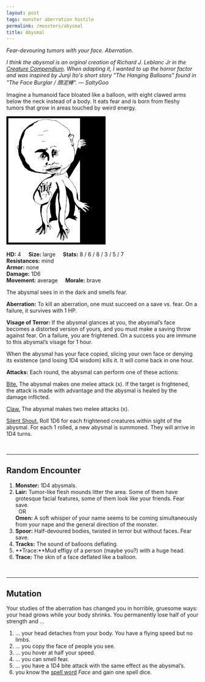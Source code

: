 ```yaml
---
layout: post
tags: monster aberration hostile
permalink: /monsters/abysmal
title: Abysmal
---
```


*Fear-devouring tumors with your face. Aberration.*

<span class="alchemy"> *I think the abysmal is an orginal creation of Richard J. Leblanc Jr in the [Creature Compendium](https://www.drivethrurpg.com/product/147588/CC1-Creature-Compendium). When adapting it, I wanted to up the horror factor and was inspired by Junji Ito's short story "The Hanging Balloons" found in "The Face Burglar / 顔泥棒". — SaltyGoo* </span>

Imagine a humanoid face bloated like a balloon, with eight clawed arms below the neck instead of a body. It eats fear and is born from fleshy tumors that grow in areas touched by weird energy. <br>

<img src="/images/Abysmal.png" alt="Abysmal"  width="250" style="border:5px solid black">

**HD:** 4  &nbsp; &nbsp;  **Size:** large &nbsp; &nbsp; **Stats:** 8 / 6 / 8 / 3 / 5 / 7  <br>
**Resistances:** mind <br>
**Armor:** none <br>
**Damage:** 1D6 <br>
**Movement:** average &nbsp; &nbsp; **Morale:** brave <br>

The abysmal sees in in the dark and smells fear. 

**Aberration:** To kill an aberration, one must succeed on a save vs. fear. On a failure, it survives with 1 HP.

**Visage of Terror:** If the abysmal glances at you, the abysmal’s face becomes a distorted version of yours, and you must make a saving throw against fear. On a failure, you are frightened. On a success you are immune to this abysmal’s visage for 1 hour. 

When the abysmal has your face copied, slicing your own face or denying its existence (and losing 1D4 wisdom) kills it. It will come back in one hour.

**Attacks:** Each round, the abysmal can perform one of these actions:

<ins>Bite.</ins> The abysmal makes one melee attack (x). If the target is frightened, the attack is made with advantage and the abysmal is healed by the damage inflicted.

<ins>Claw.</ins> The abysmal makes two melee attacks (x).

<ins>Silent Shout.</ins> Roll 1D6 for each frightened creatures within sight of the abysmal. For each 1 rolled, a new abysmal is summoned. They will arrive in 1D4 turns.

<br>

---

## Random Encounter

1. **Monster:** 1D4 abysmals.
1. **Lair:** Tumor-like flesh mounds litter the area. Some of them have grotesque facial features, some of them look like your friends. Fear save. <br>	&nbsp; OR <br>	**Omen:** A soft whisper of your name seems to be coming simultaneously from your nape and the general direction of the monster.
1. **Spoor:** Half-devoured bodies, twisted in terror but without faces. Fear save.
1. **Tracks:** The sound of balloons deflating.
1. **Trace:**Mud effigy of a person (maybe you?) with a huge head.
1. **Trace:** The skin of a face deflated like a balloon.

<br>

---

## Mutation

Your studies of the aberration has changed you in horrible, gruesome ways: your head grows while your body shrinks. You permanently lose half of your strength and ...

1. ... your head detaches from your body. You have a flying speed but no limbs.
1. ... you copy the face of people you see.
1. ... you hover at half your speed.
1. ... you can smell fear.
1. ... you have a 1D4 bite attack with the same effect as the abysmal’s.
1. you know the [spell word](https://saltygoo.github.io/class/magic-user#spell-words) *Face* and gain one spell dice.

